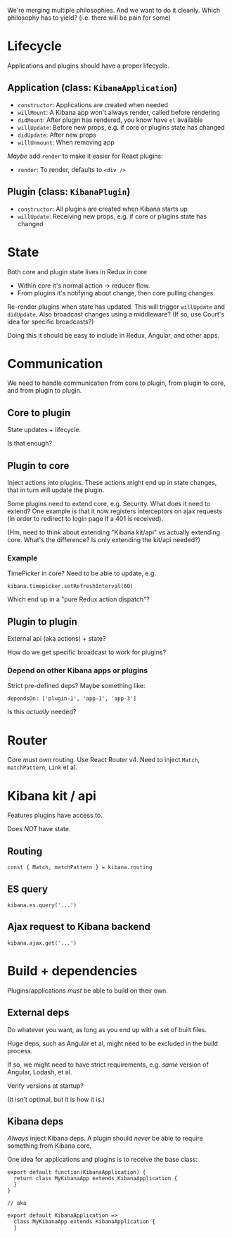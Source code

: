We're merging multiple philosophies. And we want to do it cleanly.
Which philosophy has to yield? (i.e. there will be pain for some)

# Lifecycle

Applications and plugins should have a proper lifecycle.

## Application (class: `KibanaApplication`)

- `constructor`: Applications are created when needed
- `willMount`: A Kibana app won't always render, called before rendering
- `didMount`: After plugin has rendered, you know have `el` available
- `willUpdate`: Before new props, e.g. if core or plugins state has changed
- `didUpdate`: After new props
- `willUnmount`: When removing app

_Maybe_ add `render` to make it easier for React plugins:

- `render`: To render, defaults to `<div />`

## Plugin (class: `KibanaPlugin`)

- `constructor`: All plugins are created when Kibana starts up
- `willUpdate`: Receiving new props, e.g. if core or plugins state has changed

# State

Both core and plugin state lives in Redux in core

- Within core it's normal action -> reducer flow.
- From plugins it's notifying about change, then core pulling changes.

Re-render plugins when state has updated. This will trigger `willUpdate` and `didUpdate`.
Also broadcast changes using a middleware? (If so, use Court's idea for specific broadcasts?)

Doing this it should be easy to include in Redux, Angular, and other apps.

# Communication

We need to handle communication from core to plugin, from plugin to core,
and from plugin to plugin.

## Core to plugin

State updates + lifecycle.

Is that enough?

## Plugin to core

Inject actions into plugins. These actions might end up in state changes,
that in turn will update the plugin.

Some plugins need to extend core, e.g. Security. What does it need to
extend? One example is that it now registers interceptors on ajax requests
(in order to redirect to login page if a 401 is received).

(Hm, need to think about extending "Kibana kit/api" vs actually extending
core. What's the difference? Is only extending the kit/api needed?)

### Example

TimePicker in core? Need to be able to update, e.g.

```
kibana.timepicker.setRefreshInterval(60)
```

Which end up in a "pure Redux action dispatch"?

## Plugin to plugin

External api (aka actions) + state?

How do we get specific broadcast to work for plugins?

### Depend on other Kibana apps or plugins

Strict pre-defined deps? Maybe something like:

```
dependsOn: ['plugin-1', 'app-1', 'app-3']
```

Is this _actually_ needed?

# Router

Core _must_ own routing. Use React Router v4. Need to inject `Match`,
`matchPattern`, `Link` et al.

# Kibana kit / api

Features plugins have access to.

Does _NOT_ have state.

## Routing

```
const { Match, matchPattern } = kibana.routing
```

## ES query

```
kibana.es.query('...')
```

## Ajax request to Kibana backend

```
kibana.ajax.get('...')
```

# Build + dependencies

Plugins/applications _must_ be able to build on their own.

## External deps

Do whatever you want, as long as you end up with a set of built files.

Huge deps, such as Angular et al, might need to be excluded in the build process.

If so, we might need to have strict requirements, e.g. _same_ version of Angular, Lodash, et al.

Verify versions at startup?

(It isn't optimal, but it is how it is.)

## Kibana deps

_Always_ inject Kibana deps. A plugin should _never_ be able to require
something from Kibana core.

One idea for applications and plugins is to receive the base class:

```
export default function(KibanaApplication) {
  return class MyKibanaApp extends KibanaApplication {
  }
}

// aka

export default KibanaApplication =>
  class MyKibanaApp extends KibanaApplication {
  }
```
